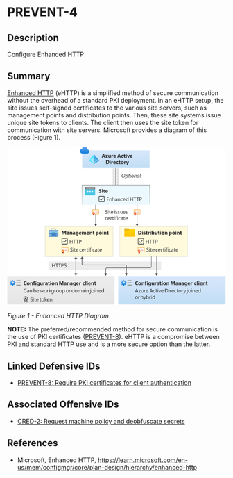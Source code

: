 # PREVENT-4

## Description
Configure Enhanced HTTP

## Summary
[Enhanced HTTP](https://learn.microsoft.com/en-us/mem/configmgr/core/plan-design/hierarchy/enhanced-http) (eHTTP) is a simplified method of secure communication without the overhead of a standard PKI deployment. In an eHTTP setup, the site issues self-signed certificates to the various site servers, such as management points and distribution points. Then, these site systems issue unique site tokens to clients. The client then uses the site token for communication with site servers. Microsoft provides a diagram of this process (Figure 1).

![Figure 1](./prevent-4_ehttp-diagram.png)

_Figure 1 - Enhanced HTTP Diagram_

**NOTE:** The preferred/recommended method for secure communication is the use of PKI certificates ([PREVENT-8](../PREVENT-8/prevent-8_description.md)). eHTTP is a compromise between PKI and standard HTTP use and is a more secure option than the latter.

## Linked Defensive IDs
- [PREVENT-8: Require PKI certificates for client authentication](../PREVENT-8/prevent-8_description.md)

## Associated Offensive IDs
- [CRED-2: Request machine policy and deobfuscate secrets](../../../attack-techniques/CRED/CRED-2/cred-2_description.md)

## References
- Microsoft, Enhanced HTTP, https://learn.microsoft.com/en-us/mem/configmgr/core/plan-design/hierarchy/enhanced-http